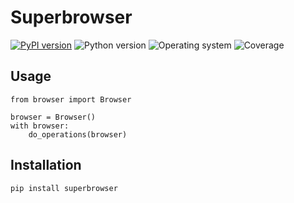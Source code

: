 # Superbrowser
[![PyPI version](https://badge.fury.io/py/superbrowser.svg)](https://badge.fury.io/py/superbrowser)
![Python version](https://img.shields.io/badge/python-3.10+-brightgreen)
![Operating system](https://img.shields.io/badge/os-linux%20%7c%20macOS%20%7c%20windows-brightgreen)
![Coverage](https://img.shields.io/badge/coverage-68%25-brightgreen)

## Usage

```shell
from browser import Browser

browser = Browser()
with browser:
    do_operations(browser)
```
## Installation
```shell
pip install superbrowser
```
